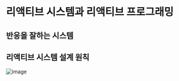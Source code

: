 # 리액티브 시스템과 리액티브 프로그래밍
## 반응을 잘하는 시스템

## 리액티브 시스템 설계 원칙
![image](https://github.com/JAVA-JIKIMI/reactive-programming/assets/7133516/e50e15c3-d829-4e7a-8053-3e59b707974b)

